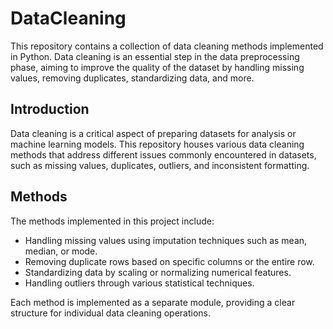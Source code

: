 # DataCleaning

This repository contains a collection of data cleaning methods implemented in Python. Data cleaning is an essential step in the data preprocessing phase, aiming to improve the quality of the dataset by handling missing values, removing duplicates, standardizing data, and more.


## Introduction

Data cleaning is a critical aspect of preparing datasets for analysis or machine learning models. This repository houses various data cleaning methods that address different issues commonly encountered in datasets, such as missing values, duplicates, outliers, and inconsistent formatting.

## Methods

The methods implemented in this project include:

- Handling missing values using imputation techniques such as mean, median, or mode.
- Removing duplicate rows based on specific columns or the entire row.
- Standardizing data by scaling or normalizing numerical features.
- Handling outliers through various statistical techniques.

Each method is implemented as a separate module, providing a clear structure for individual data cleaning operations.

